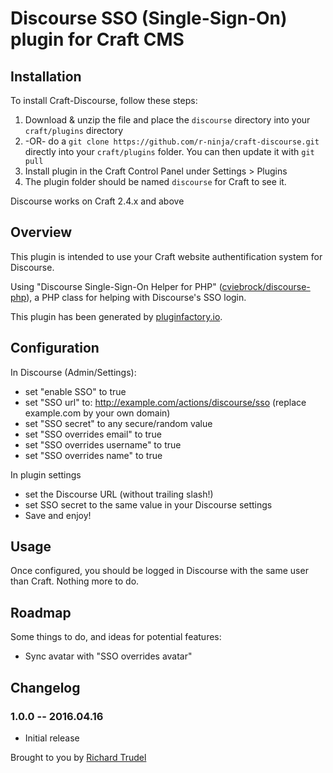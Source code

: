 # Discourse SSO (Single-Sign-On) plugin for Craft CMS


## Installation

To install Craft-Discourse, follow these steps:

1. Download & unzip the file and place the `discourse` directory into your `craft/plugins` directory
2.  -OR- do a `git clone https://github.com/r-ninja/craft-discourse.git` directly into your `craft/plugins` folder.  You can then update it with `git pull`
3. Install plugin in the Craft Control Panel under Settings > Plugins
4. The plugin folder should be named `discourse` for Craft to see it.  

Discourse works on Craft 2.4.x and above

## Overview

This plugin is intended to use your Craft website authentification system for Discourse.

Using "Discourse Single-Sign-On Helper for PHP" ([cviebrock/discourse-php](https://packagist.org/packages/cviebrock/discourse-php)), a PHP class for helping with Discourse's SSO login.

This plugin has been generated by [pluginfactory.io](https://pluginfactory.io/).

## Configuration

In Discourse (Admin/Settings):
* set "enable SSO" to true
* set "SSO url" to: http://example.com/actions/discourse/sso (replace example.com by your own domain)
* set "SSO secret" to any secure/random value
* set "SSO overrides email" to true
* set "SSO overrides username" to true
* set "SSO overrides name" to true

In plugin settings
* set the Discourse URL (without trailing slash!)
* set SSO secret to the same value in your Discourse settings
* Save and enjoy!

## Usage

Once configured, you should be logged in Discourse with the same user than Craft. Nothing more to do.

## Roadmap

Some things to do, and ideas for potential features:

* Sync avatar with "SSO overrides avatar"

## Changelog

### 1.0.0 -- 2016.04.16

* Initial release

Brought to you by [Richard Trudel](http://trudel.ninja)
